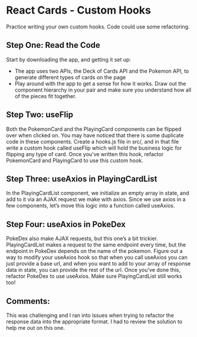 # React Cards - Custom Hooks
Practice writing your own custom hooks. Code could use some refactoring.

## Step One: Read the Code
Start by downloading the app, and getting it set up:
- The app uses two APIs, the Deck of Cards API and the Pokemon API, to generate different types of cards on the page
- Play around with the app to get a sense for how it works. Draw out the component hierarchy in your pair and make sure you understand how all of the pieces fit together.

## Step Two: useFlip
Both the PokemonCard and the PlayingCard components can be flipped over when clicked on. You may have noticed that there is some duplicate code in these components. Create a hooks.js file in src/, and in that file write a custom hook called useFlip which will hold the business logic for flipping any type of card. Once you’ve written this hook, refactor PokemonCard and PlayingCard to use this custom hook.

## Step Three: useAxios in PlayingCardList
In the PlayingCardList component, we initialize an empty array in state, and add to it via an AJAX request we make with axios. Since we use axios in a few components, let’s move this logic into a function called useAxios.

## Step Four: useAxios in PokeDex
PokeDex also make AJAX requests, but this one’s a bit trickier. PlayingCardList makes a request to the same endpoint every time, but the endpoint in PokeDex depends on the name of the pokemon.
Figure out a way to modify your useAxios hook so that when you call useAxios you can just provide a base url, and when you want to add to your array of response data in state, you can provide the rest of the url.  Once you’ve done this, refactor PokeDex to use useAxios. Make sure PlayingCardList still works too!

## Comments: 
This was challenging and I ran into issues when trying to refactor the response data into the appropriate format. I had to review the solution to help me out on this one. 